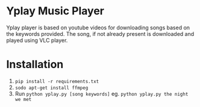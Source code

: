 # Yplay Music Player

Yplay player is based on youtube videos for downloading songs based on the keywords provided. The song, if not already present is downloaded and played using VLC player.

# Installation
1. ```pip install -r requirements.txt```
2. ```sodo apt-get install ffmpeg```
3. Run ```python yplay.py [song keywords]``` eg. ```python yplay.py the night we met```
